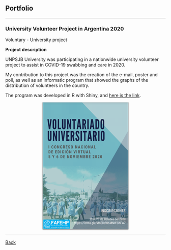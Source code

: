 ## Portfolio

---
### University Volunteer Project in Argentina 2020

Voluntary - University project

**Project description** 

UNPSJB University was participating in a nationwide university volunteer project to assist in COVID-19 swabbing and care in 2020.

My contribution to this project was the creation of the e-mail, poster and poll, as well as an informatic program that showed the graphs of the distribution of volunteers in the country.

The program was developed in R with Shiny, and [here is the link](https://rsradulescu.shinyapps.io/voluntariado/).

<p align="center"><img src="images/voluntariado_universitario.png" alt="Volunter poster" width="270" height="400"></p>

---
[Back](./)
